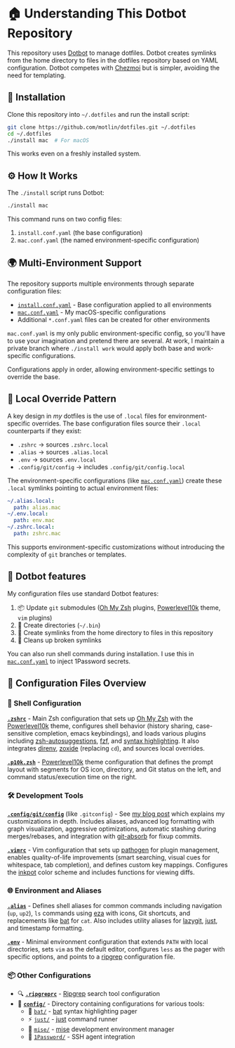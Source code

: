 # 🏠 Understanding This Dotbot Repository

This repository uses [Dotbot](https://github.com/anishathalye/dotbot) to manage dotfiles. Dotbot creates symlinks from the home directory to files in the dotfiles repository based on YAML configuration. Dotbot competes with [Chezmoi](https://github.com/twpayne/chezmoi) but is simpler, avoiding the need for templating.

## 🚀 Installation

Clone this repository into `~/.dotfiles` and run the install script:

```bash
git clone https://github.com/motlin/dotfiles.git ~/.dotfiles
cd ~/.dotfiles
./install mac  # For macOS
```

This works even on a freshly installed system.

## ⚙️ How It Works

The `./install` script runs Dotbot:

```bash
./install mac
```

This command runs on two config files:
1. `install.conf.yaml` (the base configuration)
2. `mac.conf.yaml` (the named environment-specific configuration)

## 🌍 Multi-Environment Support

The repository supports multiple environments through separate configuration files:

- [`install.conf.yaml`](install.conf.yaml) - Base configuration applied to all environments
- [`mac.conf.yaml`](mac.conf.yaml) - My macOS-specific configurations
- Additional `*.conf.yaml` files can be created for other environments

`mac.conf.yaml` is my only public environment-specific config, so you'll have to use your imagination and pretend there are several. At work, I maintain a private branch where `./install work` would apply both base and work-specific configurations.

Configurations apply in order, allowing environment-specific settings to override the base.

## 🔧 Local Override Pattern

A key design in _my_ dotfiles is the use of `.local` files for environment-specific overrides. The base configuration files source their `.local` counterparts if they exist:

- `.zshrc` → sources `.zshrc.local`
- `.alias` → sources `.alias.local`
- `.env` → sources `.env.local`
- `.config/git/config` → includes `.config/git/config.local`

The environment-specific configurations (like [`mac.conf.yaml`](mac.conf.yaml)) create these `.local` symlinks pointing to actual environment files:

```yaml
~/.alias.local:
  path: alias.mac
~/.env.local:
  path: env.mac
~/.zshrc.local:
  path: zshrc.mac
```

This supports environment-specific customizations without introducing the complexity of `git` branches or templates.

## 🚀 Dotbot features

My configuration files use standard Dotbot features:

1. 📦 Update `git` submodules ([Oh My Zsh](https://github.com/ohmyzsh/ohmyzsh) plugins, [Powerlevel10k](https://github.com/romkatv/powerlevel10k) theme, `vim` plugins)
2. 📂 Create directories (`~/.bin`)
3. 🔗 Create symlinks from the home directory to files in this repository
4. 🧹 Cleans up broken symlinks

You can also run shell commands during installation. I use this in [`mac.conf.yaml`](mac.conf.yaml) to inject 1Password secrets.

## 📁 Configuration Files Overview

### 🐚 Shell Configuration

**[`.zshrc`](zshrc)** - Main Zsh configuration that sets up [Oh My Zsh](https://github.com/ohmyzsh/ohmyzsh) with the [Powerlevel10k](https://github.com/romkatv/powerlevel10k) theme, configures shell behavior (history sharing, case-sensitive completion, emacs keybindings), and loads various plugins including [zsh-autosuggestions](https://github.com/zsh-users/zsh-autosuggestions), [fzf](https://github.com/junegunn/fzf), and [syntax highlighting](https://github.com/zsh-users/zsh-syntax-highlighting). It also integrates [direnv](https://github.com/direnv/direnv), [zoxide](https://github.com/ajeetdsouza/zoxide) (replacing `cd`), and sources local overrides.

**[`.p10k.zsh`](p10k.zsh)** - [Powerlevel10k](https://github.com/romkatv/powerlevel10k) theme configuration that defines the prompt layout with segments for OS icon, directory, and Git status on the left, and command status/execution time on the right.

### 🛠️ Development Tools

**[`.config/git/config`](config/git/config)** (like `.gitconfig`) - See [my blog post](https://motlin.com/docs/git/configuration) which explains my customizations in depth. Includes aliases, advanced log formatting with graph visualization, aggressive optimizations, automatic stashing during merges/rebases, and integration with [git-absorb](https://github.com/tummychow/git-absorb) for fixup commits.

**[`.vimrc`](vimrc)** - Vim configuration that sets up [pathogen](https://github.com/tpope/vim-pathogen) for plugin management, enables quality-of-life improvements (smart searching, visual cues for whitespace, tab completion), and defines custom key mappings. Configures the [inkpot](https://github.com/ciaranm/inkpot) color scheme and includes functions for viewing diffs.

### 🌐 Environment and Aliases

**[`.alias`](alias)** - Defines shell aliases for common commands including navigation (`up`, `up2`), `ls` commands using [eza](https://github.com/eza-community/eza) with icons, Git shortcuts, and replacements like [bat](https://github.com/sharkdp/bat) for `cat`. Also includes utility aliases for [lazygit](https://github.com/jesseduffield/lazygit), [just](https://github.com/casey/just), and timestamp formatting.

**[`.env`](env)** - Minimal environment configuration that extends `PATH` with local directories, sets `vim` as the default editor, configures `less` as the pager with specific options, and points to a [ripgrep](https://github.com/BurntSushi/ripgrep) configuration file.

### 📦 Other Configurations

- 🔍 **[`.ripgreprc`](ripgreprc)** - [Ripgrep](https://github.com/BurntSushi/ripgrep) search tool configuration
- 📁 **[`config/`](config/)** - Directory containing configurations for various tools:
  - 🦇 [`bat/`](config/bat/) - [bat](https://github.com/sharkdp/bat) syntax highlighting pager
  - ⚡ [`just/`](config/just/) - [just](https://github.com/casey/just) command runner
  - 🔧 [`mise/`](config/mise/) - [mise](https://github.com/jdx/mise) development environment manager
  - 🔐 [`1Password/`](config/1Password/) - SSH agent integration
